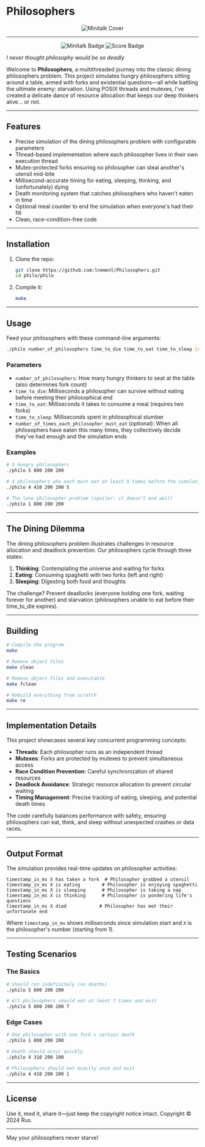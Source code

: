 # Philosophers
<p align="center">
  <img src="https://raw.githubusercontent.com/ayogun/42-project-badges/refs/heads/main/covers/cover-philosophers.png" alt="Minitalk Cover">
</p>

---

<p align="center">
  <img src="https://raw.githubusercontent.com/ayogun/42-project-badges/refs/heads/main/badges/philosopherse.png" alt="Minitalk Badge">
  <img src="https://img.shields.io/badge/Score-100%2F100-brightgreen" alt="Score Badge">
</p>

*I never thought philosophy would be so deadly*

Welcome to **Philosophers**, a multithreaded journey into the classic dining philosophers problem. This project simulates hungry philosophers sitting around a table, armed with forks and existential questions—all while battling the ultimate enemy: starvation. Using POSIX threads and mutexes, I've created a delicate dance of resource allocation that keeps our deep thinkers alive... or not.

---

## Features
- Precise simulation of the dining philosophers problem with configurable parameters
- Thread-based implementation where each philosopher lives in their own execution thread
- Mutex-protected forks ensuring no philosopher can steal another's utensil mid-bite
- Millisecond-accurate timing for eating, sleeping, thinking, and (unfortunately) dying
- Death monitoring system that catches philosophers who haven't eaten in time
- Optional meal counter to end the simulation when everyone's had their fill
- Clean, race-condition-free code

---

## Installation
1. Clone the repo:
   ```bash
   git clone https://github.com:lnemenl/Philosophers.git
   cd philo/philo
   ```
2. Compile it:
   ```bash
   make
   ```

---

## Usage
Feed your philosophers with these command-line arguments:

```bash
./philo number_of_philosophers time_to_die time_to_eat time_to_sleep [number_of_times_each_philosopher_must_eat]
```

### Parameters
- `number_of_philosophers`: How many hungry thinkers to seat at the table (also determines fork count)
- `time_to_die`: Milliseconds a philosopher can survive without eating before meeting their philosophical end
- `time_to_eat`: Milliseconds it takes to consume a meal (requires two forks)
- `time_to_sleep`: Milliseconds spent in philosophical slumber
- `number_of_times_each_philosopher_must_eat` (optional): When all philosophers have eaten this many times, they collectively decide they've had enough and the simulation ends

### Examples
```bash
# 5 hungry philosophers
./philo 5 800 200 200

# 4 philosophers who each must eat at least 5 times before the simulation ends
./philo 4 410 200 200 5

# The lone philosopher problem (spoiler: it doesn't end well)
./philo 1 800 200 200
```

---

## The Dining Dilemma
The dining philosophers problem illustrates challenges in resource allocation and deadlock prevention. Our philosophers cycle through three states:

1. **Thinking**: Contemplating the universe and waiting for forks
2. **Eating**: Consuming spaghetti with two forks (left and right)
3. **Sleeping**: Digesting both food and thoughts

The challenge? Prevent deadlocks (everyone holding one fork, waiting forever for another) and starvation (philosophers unable to eat before their time_to_die expires).

---

## Building
```bash
# Compile the program
make

# Remove object files
make clean

# Remove object files and executable
make fclean

# Rebuild everything from scratch
make re
```

---

## Implementation Details
This project showcases several key concurrent programming concepts:

- **Threads**: Each philosopher runs as an independent thread
- **Mutexes**: Forks are protected by mutexes to prevent simultaneous access
- **Race Condition Prevention**: Careful synchronization of shared resources
- **Deadlock Avoidance**: Strategic resource allocation to prevent circular waiting
- **Timing Management**: Precise tracking of eating, sleeping, and potential death times

The code carefully balances performance with safety, ensuring philosophers can eat, think, and sleep without unexpected crashes or data races.

---

## Output Format
The simulation provides real-time updates on philosopher activities:

```
timestamp_in_ms X has taken a fork  # Philosopher grabbed a utensil
timestamp_in_ms X is eating        # Philosopher is enjoying spaghetti
timestamp_in_ms X is sleeping      # Philosopher is taking a nap
timestamp_in_ms X is thinking      # Philosopher is pondering life's questions
timestamp_in_ms X died            # Philosopher has met their unfortunate end
```

Where `timestamp_in_ms` shows milliseconds since simulation start and `X` is the philosopher's number (starting from 1).

---

## Testing Scenarios

### The Basics
```bash
# Should run indefinitely (no deaths)
./philo 5 800 200 200

# All philosophers should eat at least 7 times and exit
./philo 5 800 200 200 7
```

### Edge Cases
```bash
# One philosopher with one fork = certain death
./philo 1 800 200 200

# Death should occur quickly
./philo 4 310 200 100

# Philosophers should eat exactly once and exit
./philo 4 410 200 200 1
```

---

## License
Use it, mod it, share it—just keep the copyright notice intact.
Copyright © 2024 Rus.

---

May your philosophers never starve!
